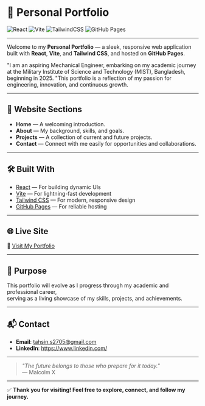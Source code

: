 # 🌟 Personal Portfolio

![React](https://img.shields.io/badge/React-20232A?style=for-the-badge&logo=react&logoColor=61DAFB)
![Vite](https://img.shields.io/badge/Vite-646CFF?style=for-the-badge&logo=vite&logoColor=white)
![TailwindCSS](https://img.shields.io/badge/Tailwind_CSS-38B2AC?style=for-the-badge&logo=tailwind-css&logoColor=white)
![GitHub Pages](https://img.shields.io/badge/Hosted_on-GitHub_Pages-181717?style=for-the-badge&logo=github&logoColor=white)

---

Welcome to my **Personal Portfolio** — a sleek, responsive web application built with **React**, **Vite**, and **Tailwind CSS**, and hosted on **GitHub Pages**.

"I am an aspiring Mechanical Engineer, embarking on my academic journey at the Military Institute of Science and Technology (MIST), Bangladesh, beginning in 2025.
"This portfolio is a reflection of my passion for engineering, innovation, and continuous growth.

---

## 🚀 Website Sections

- **Home** — A welcoming introduction.
- **About** — My background, skills, and goals.
- **Projects** — A collection of current and future projects.
- **Contact** — Connect with me easily for opportunities and collaborations.

---

## 🛠️ Built With

- [React](https://react.dev/) — For building dynamic UIs
- [Vite](https://vitejs.dev/) — For lightning-fast development
- [Tailwind CSS](https://tailwindcss.com/) — For modern, responsive design
- [GitHub Pages](https://pages.github.com/) — For reliable hosting

---

## 🌐 Live Site

🔗 [Visit My Portfolio](https://ts27-mech.github.io/Tahsin-S-Portfolio/)  

---

## 🎯 Purpose

This portfolio will evolve as I progress through my academic and professional career,  
serving as a living showcase of my skills, projects, and achievements.

---

## 📬 Contact

- **Email**: tahsin.s2705@gmail.com
- **LinkedIn**: https://www.linkedin.com/
---

> _"The future belongs to those who prepare for it today."_  
> — Malcolm X

---

✅ **Thank you for visiting! Feel free to explore, connect, and follow my journey.**
